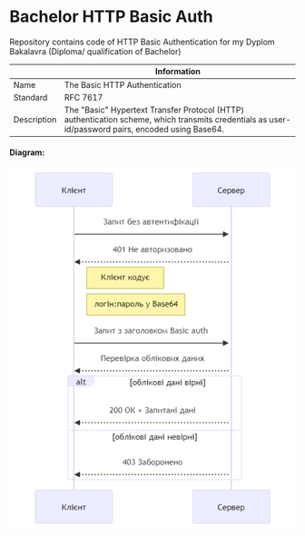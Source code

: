 # Bachelor HTTP Basic Auth
Repository contains code of HTTP Basic Authentication for my Dyplom Bakalavra (Diploma/ qualification of Bachelor)

|             | Information                   | 
| --------    | --------                      |
| Name        | The Basic HTTP Authentication |
| Standard    | RFC 7617                      |
| Description | The "Basic" Hypertext Transfer Protocol (HTTP) authentication scheme, which transmits credentials as user-id/password pairs, encoded using Base64.     |

#### Diagram:
![](diagram.png)